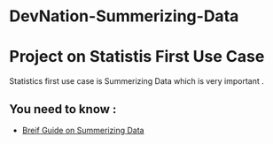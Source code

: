 # DevNation-Summerizing-Data

# Project on Statistis First Use Case 

Statistics first use case is Summerizing Data which is very important .




## You need to know :

 - [Breif Guide on Summerizing Data](https://www.dataanalytics.org.uk/data-analytics-knowledge-base-tips-tricks-r-excel/statistics-guide/data-summary/)
